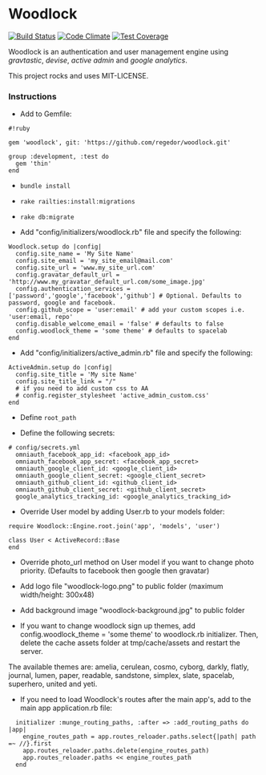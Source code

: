 # Woodlock
[![Build Status](https://travis-ci.org/regedor/woodlock.svg?branch=master)](https://travis-ci.org/regedor/woodlock)
[![Code Climate](https://codeclimate.com/github/regedor/woodlock/badges/gpa.svg)](https://codeclimate.com/github/regedor/woodlock)
[![Test Coverage](https://codeclimate.com/github/regedor/woodlock/badges/coverage.svg)](https://codeclimate.com/github/regedor/woodlock/coverage)

Woodlock is an authentication and user management engine using *gravtastic*, *devise*, *active admin* and *google analytics*.

This project rocks and uses MIT-LICENSE.

### Instructions

* Add to Gemfile:

```
#!ruby

gem 'woodlock', git: 'https://github.com/regedor/woodlock.git'

group :development, :test do
  gem 'thin'
end
```
* `bundle install`

* `rake railties:install:migrations`

* `rake db:migrate`

* Add "config/initializers/woodlock.rb" file and specify the following:

```
Woodlock.setup do |config|
  config.site_name = 'My Site Name'
  config.site_email = 'my_site_email@mail.com'
  config.site_url = 'www.my_site_url.com'
  config.gravatar_default_url = 'http://www.my_gravatar_default_url.com/some_image.jpg'
  config.authentication_services = ['password','google','facebook','github'] # Optional. Defaults to password, google and facebook.
  config.github_scope = 'user:email' # add your custom scopes i.e. 'user:email, repo'
  config.disable_welcome_email = 'false' # defaults to false
  config.woodlock_theme = 'some theme' # defaults to spacelab
end
```

* Add "config/initializers/active_admin.rb" file and specify the following:

```
ActiveAdmin.setup do |config|
  config.site_title = 'My site Name'
  config.site_title_link = "/"
  # if you need to add custom css to AA
  # config.register_stylesheet 'active_admin_custom.css'
end
```

* Define `root_path`

* Define the following secrets:

```
# config/secrets.yml
  omniauth_facebook_app_id: <facebook_app_id>
  omniauth_facebook_app_secret: <facebook_app_secret>
  omniauth_google_client_id: <google_client_id>
  omniauth_google_client_secret: <google_client_secret>
  omniauth_github_client_id: <github_client_id>
  omniauth_github_client_secret: <github_client_secret>
  google_analytics_tracking_id: <google_analytics_tracking_id>

```

* Override User model by adding User.rb to your models folder:

```
require Woodlock::Engine.root.join('app', 'models', 'user')

class User < ActiveRecord::Base
end
```

* Override photo_url method on User model if you want to change photo priority. (Defaults to facebook then google then gravatar)

* Add logo file "woodlock-logo.png" to public folder (maximum width/height: 300x48)

* Add background image "woodlock-background.jpg" to public folder

* If you want to change woodlock sign up themes, add config.woodlock_theme = 'some theme' to woodlock.rb initializer. Then, delete the cache assets folder at tmp/cache/assets and restart the server.

The available themes are: amelia, cerulean, cosmo, cyborg, darkly, flatly, journal, lumen, paper, readable, sandstone, simplex, slate, spacelab, superhero, united and yeti.

* If you need to load Woodlock's routes after the main app's, add to the main app application.rb file:

```
  initializer :munge_routing_paths, :after => :add_routing_paths do |app|
    engine_routes_path = app.routes_reloader.paths.select{|path| path =~ //}.first
    app.routes_reloader.paths.delete(engine_routes_path)
    app.routes_reloader.paths << engine_routes_path
  end

```

